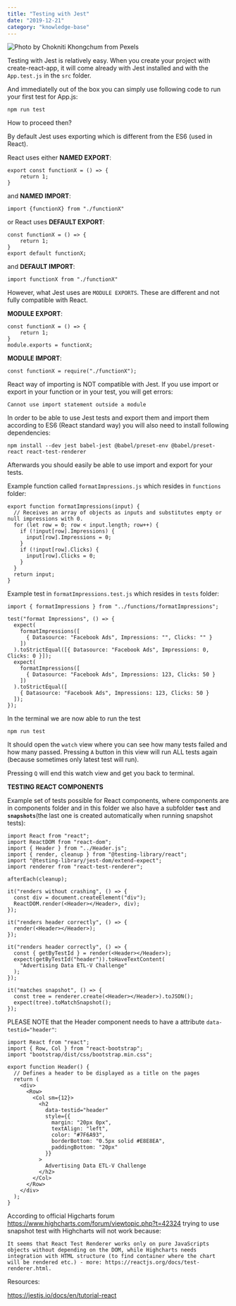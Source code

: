 ```yaml
---
title: "Testing with Jest"
date: "2019-12-21"
category: "knowledge-base"
---
```


![](https://i.imgur.com/cbhYcg2.jpg "Photo by Chokniti Khongchum from Pexels")

Testing with Jest is relatively easy. When you create your project with create-react-app, it will come already with Jest installed and with the <code>App.test.js</code> in the <code>src</code> folder.

And immediatelly out of the box you can simply use following code to run your first test for App.js:
```
npm run test
```
How to proceed then?

By default Jest uses exporting which is different from the ES6 (used in React).

React uses either **NAMED EXPORT**:
```
export const functionX = () => {
	return 1;
}
```
and **NAMED IMPORT**:
```
import {functionX} from "./functionX"
```

or React uses **DEFAULT EXPORT**:
```
const functionX = () => {
	return 1;
}
export default functionX;
```
and **DEFAULT IMPORT**:
```
import functionX from "./functionX"
```


However, what Jest uses are <code>MODULE EXPORTS</code>. These are different and not fully compatible with React.

**MODULE EXPORT**:
```
const functionX = () => {
	return 1;
}
module.exports = functionX;
```

**MODULE IMPORT**:
```
const functionX = require("./functionX");
```

React way of importing is NOT compatible with Jest. If you use import or export in your function or in your test, you will get errors:
```
Cannot use import statement outside a module
```

In order to be able to use Jest tests and export them and import them according to ES6 (React standard way) you will also need to install following dependencies:
```
npm install --dev jest babel-jest @babel/preset-env @babel/preset-react react-test-renderer
```

Afterwards you should easily be able to use import and export for your tests.

Example function called <code>formatImpressions.js</code> which resides in <code>functions</code> folder:
```
export function formatImpressions(input) {
  // Receives an array of objects as inputs and substitutes empty or null impressions with 0.
  for (let row = 0; row < input.length; row++) {
    if (!input[row].Impressions) {
      input[row].Impressions = 0;
    }
    if (!input[row].Clicks) {
      input[row].Clicks = 0;
    }
  }
  return input;
}

```

Example test in <code>formatImpressions.test.js</code> which resides in <code>tests</code> folder:
```
import { formatImpressions } from "../functions/formatImpressions";

test("format Impressions", () => {
  expect(
    formatImpressions([
      { Datasource: "Facebook Ads", Impressions: "", Clicks: "" }
    ])
  ).toStrictEqual([{ Datasource: "Facebook Ads", Impressions: 0, Clicks: 0 }]);
  expect(
    formatImpressions([
      { Datasource: "Facebook Ads", Impressions: 123, Clicks: 50 }
    ])
  ).toStrictEqual([
    { Datasource: "Facebook Ads", Impressions: 123, Clicks: 50 }
  ]);
});

```

In the terminal we are now able to run the test
```
npm run test
```

It should open the <code>watch</code> view where you can see how many tests failed and how many passed. Pressing <code>A</code> button in this view will run ALL tests again (because sometimes only latest test will run). 

Pressing <code>Q</code> will end this watch view and get you back to terminal.

**TESTING REACT COMPONENTS**

Example set of tests possible for React components, where components are in components folder and in this folder we also have a subfolder <code>__test__</code> and <code>__snapshots__</code>(the last one is created automatically when running snapshot tests):
```
import React from "react";
import ReactDOM from "react-dom";
import { Header } from "../Header.js";
import { render, cleanup } from "@testing-library/react";
import "@testing-library/jest-dom/extend-expect";
import renderer from "react-test-renderer";

afterEach(cleanup);

it("renders without crashing", () => {
  const div = document.createElement("div");
  ReactDOM.render(<Header></Header>, div);
});

it("renders header correctly", () => {
  render(<Header></Header>);
});

it("renders header correctly", () => {
  const { getByTestId } = render(<Header></Header>);
  expect(getByTestId("header")).toHaveTextContent(
    "Advertising Data ETL-V Challenge"
  );
});

it("matches snapshot", () => {
  const tree = renderer.create(<Header></Header>).toJSON();
  expect(tree).toMatchSnapshot();
});
```
PLEASE NOTE that the Header component needs to have a attribute <code>data-testid="header"</code>:
```
import React from "react";
import { Row, Col } from "react-bootstrap";
import "bootstrap/dist/css/bootstrap.min.css";

export function Header() {
  // Defines a header to be displayed as a title on the pages
  return (
    <div>
      <Row>
        <Col sm={12}>
          <h2
            data-testid="header"
            style={{
              margin: "20px 0px",
              textAlign: "left",
              color: "#7F6A93",
              borderBottom: "0.5px solid #E8E8EA",
              paddingBottom: "20px"
            }}
          >
            Advertising Data ETL-V Challenge
          </h2>
        </Col>
      </Row>
    </div>
  );
}
```

According to official Higcharts forum https://www.highcharts.com/forum/viewtopic.php?t=42324 trying to use snapshot test with Highcharts will not work because:
```
It seems that React Test Renderer works only on pure JavaScripts objects without depending on the DOM, while Highcharts needs integration with HTML structure (to find container where the chart will be rendered etc.) - more: https://reactjs.org/docs/test-renderer.html.
```

Resources: 

https://jestjs.io/docs/en/tutorial-react
